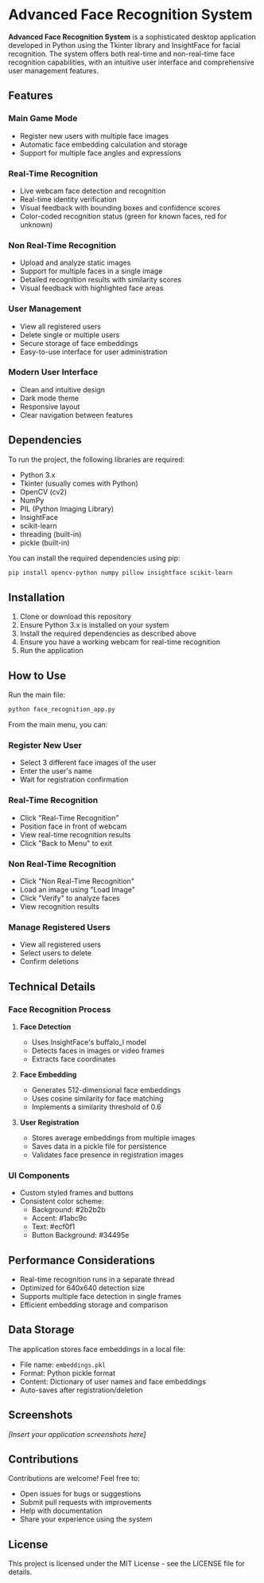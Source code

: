 # Advanced Face Recognition System

**Advanced Face Recognition System** is a sophisticated desktop application developed in Python using the Tkinter library and InsightFace for facial recognition. The system offers both real-time and non-real-time face recognition capabilities, with an intuitive user interface and comprehensive user management features.

## Features

### Main Game Mode
- Register new users with multiple face images
- Automatic face embedding calculation and storage
- Support for multiple face angles and expressions

### Real-Time Recognition
- Live webcam face detection and recognition
- Real-time identity verification
- Visual feedback with bounding boxes and confidence scores
- Color-coded recognition status (green for known faces, red for unknown)

### Non Real-Time Recognition
- Upload and analyze static images
- Support for multiple faces in a single image
- Detailed recognition results with similarity scores
- Visual feedback with highlighted face areas

### User Management
- View all registered users
- Delete single or multiple users
- Secure storage of face embeddings
- Easy-to-use interface for user administration

### Modern User Interface
- Clean and intuitive design
- Dark mode theme
- Responsive layout
- Clear navigation between features

## Dependencies

To run the project, the following libraries are required:

- Python 3.x
- Tkinter (usually comes with Python)
- OpenCV (cv2)
- NumPy
- PIL (Python Imaging Library)
- InsightFace
- scikit-learn
- threading (built-in)
- pickle (built-in)

You can install the required dependencies using pip:

```bash
pip install opencv-python numpy pillow insightface scikit-learn
```

## Installation

1. Clone or download this repository
2. Ensure Python 3.x is installed on your system
3. Install the required dependencies as described above
4. Ensure you have a working webcam for real-time recognition
5. Run the application

## How to Use

Run the main file:

```bash
python face_recognition_app.py
```

From the main menu, you can:

### Register New User
- Select 3 different face images of the user
- Enter the user's name
- Wait for registration confirmation

### Real-Time Recognition
- Click "Real-Time Recognition"
- Position face in front of webcam
- View real-time recognition results
- Click "Back to Menu" to exit

### Non Real-Time Recognition
- Click "Non Real-Time Recognition"
- Load an image using "Load Image"
- Click "Verify" to analyze faces
- View recognition results

### Manage Registered Users
- View all registered users
- Select users to delete
- Confirm deletions

## Technical Details

### Face Recognition Process

1. **Face Detection**
   - Uses InsightFace's buffalo_l model
   - Detects faces in images or video frames
   - Extracts face coordinates

2. **Face Embedding**
   - Generates 512-dimensional face embeddings
   - Uses cosine similarity for face matching
   - Implements a similarity threshold of 0.6

3. **User Registration**
   - Stores average embeddings from multiple images
   - Saves data in a pickle file for persistence
   - Validates face presence in registration images

### UI Components

- Custom styled frames and buttons
- Consistent color scheme:
  - Background: #2b2b2b
  - Accent: #1abc9c
  - Text: #ecf0f1
  - Button Background: #34495e

## Performance Considerations

- Real-time recognition runs in a separate thread
- Optimized for 640x640 detection size
- Supports multiple face detection in single frames
- Efficient embedding storage and comparison

## Data Storage

The application stores face embeddings in a local file:
- File name: `embeddings.pkl`
- Format: Python pickle format
- Content: Dictionary of user names and face embeddings
- Auto-saves after registration/deletion

## Screenshots

*[Insert your application screenshots here]*

## Contributions

Contributions are welcome! Feel free to:
- Open issues for bugs or suggestions
- Submit pull requests with improvements
- Help with documentation
- Share your experience using the system

## License

This project is licensed under the MIT License - see the LICENSE file for details.